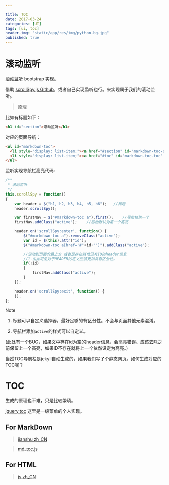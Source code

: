 ```yaml
---

title: TOC
date: 2017-03-24
categories: [UI]
tags: [ui, toc]
header-img: "static/app/res/img/python-bg.jpg"
published: true
---
```



# 滚动监听

[滚动监听](http://v3.bootcss.com/javascript/#scrollspy) bootstrap 实现。

借助 [scrollSpy.js Github](https://github.com/thesmart/jquery-scrollspy)，或者自己实现监听也行。来实现属于我们的滚动监听。


> 原理

比如有标题如下：

```html
<h1 id="section">滚动监听</h1>
```

对应的页面导航：

```html
<ul id="markdown-toc">
  <li style="display: list-item;"><a href="#section" id="markdown-toc-section" class="">滚动监听</a></li>
  <li style="display: list-item;"><a href="#toc" id="markdown-toc-toc" class="active">TOC</a></li>
</ul>
```

监听实现导航栏高亮代码:

```js
/**
 * 滚动监听
 */
this.scrollSpy = function()
{
    var header = $("h1, h2, h3, h4, h5, h6");   //标题
    header.scrollSpy();

    var firstNav = $("#markdown-toc a").first();    //导航栏第一个
    firstNav.addClass("active");    //初始默认为第一个高亮

    header.on('scrollSpy:enter', function() {
        $("#markdown-toc a").removeClass("active");
        var id = $(this).attr("id");
        $("#markdown-toc a[href='#"+id+"']").addClass("active");

        //滚动到页面的最上方 或者是存在其他没有ID的header信息
        //1.由此可见对于HEADER的定义应该更加具有区分性。
        if(!id)
        {
            firstNav.addClass("active");
        }
    });

    header.on('scrollSpy:exit', function() {
    });
};
```

<label class="label label-info">Note</label>

1. 标题可以自定义选择器，最好足够的有区分性。不会与页面其他元素混淆。

2. 导航栏添加`active`的样式可以自定义。

(此处有一个BUG，如果文中存在id为空的header信息，会高亮错误。应该去除之前保留上一个高亮，如果ID不存在就将上一个依然设定为高亮。)

当然TOC导航栏是jekyll自动生成的，如果我们写了个静态网页。如何生成对应的TOC呢？


# TOC

生成的原理也不难，只是比较繁琐。

[jquery.toc](https://github.com/houbb/echoui/tree/master/dist/toc) 这里是一级菜单的个人实现。

## For MarkDown

> [jianshu zh_CN](http://www.jianshu.com/p/34c92cbd0aaf/)

> [md_toc.js](http://hicc.me/md-toc-js/)

## For HTML

> [js zh_CN](https://segmentfault.com/a/1190000004550064)





